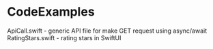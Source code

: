 # CodeExamples

ApiCall.swift - generic API file for make GET request using async/await
RatingStars.swift - rating stars in SwiftUI
